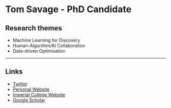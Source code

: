 # Tom Savage - PhD Candidate
## Research themes
- Machine Learning for Discovery
- Human-Algorithm/AI Collaboration
- Data-driven Optimisation
---
## Links
- [Twitter](https://twitter.com/Savage_Tom)
- [Personal Website](https://sav.phd)
- [Imperial College Website](https://www.imperial.ac.uk/people/t.savage)
- [Google Scholar](https://scholar.google.com/citations?user=1niiK1AAAAAJ&hl=en)

